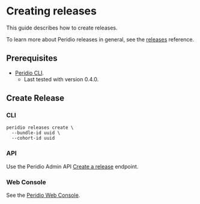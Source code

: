 # Creating releases

This guide describes how to create releases.

To learn more about Peridio releases in general, see the [releases](/reference/releases)
reference.

## Prerequisites

- [Peridio CLI](https://github.com/peridio/morel/releases).
  - Last tested with version 0.4.0.

## Create Release

### CLI

```console
peridio releases create \
  --bundle-id uuid \
  --cohort-id uuid
```

### API

Use the Peridio Admin API
[Create a release](/admin-api#tag/artifacts/operations/create-a-release) endpoint.

### Web Console

See the [Peridio Web Console](https://console.cremini.peridio.com).
